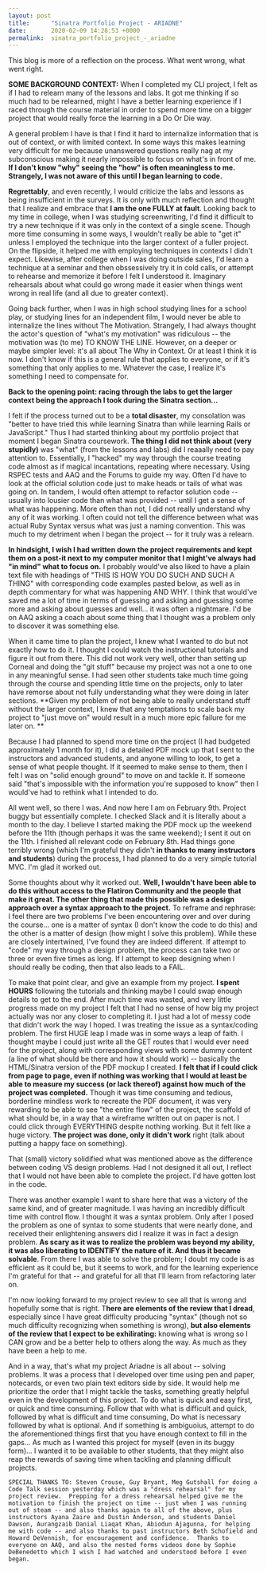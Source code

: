 ```yaml
---
layout: post
title:      "Sinatra Portfolio Project - ARIADNE"
date:       2020-02-09 14:28:53 +0000
permalink:  sinatra_portfolio_project_-_ariadne
---
```


This blog is more of a reflection on the process.  What went wrong, what went right.

**SOME BACKGROUND CONTEXT:**  When I completed my CLI project, I felt as if I had to relearn many of the lessons and labs.  It got me thinking if so much had to be relearned, might I have a better learning experience if I raced through the course material in order to spend more time on a bigger project that would really force the learning in a Do Or Die way.

A general problem I have is that I find it hard to internalize information that is out of context, or with limited context.  In some ways this makes learning very difficult for me because unanswered questions really nag at my subconscious making it nearly impossible to focus on what's in front of me.  **If I don't know "why" seeing the "how" is often meaningless to me.  Strangely, I was not aware of this until I began learning to code.**

**Regrettably**, and even recently, I would criticize the labs and lessons as being insufficient in the surveys.  It is only with much reflection and thought that I realize and embrace that **I am the one FULLY at fault**.  Looking back to my time in college, when I was studying screenwriting, I'd find it difficult to try a new technique if it was only in the context of a single scene.  Though more time consuming in some ways, I wouldn't really be able to "get it" unless I employed the technique into the larger context of a fuller project.  On the flipside, it helped me with employing techniques in contexts I  didn't expect.  Likewise, after college when I was doing outside sales, I'd learn a technique at a seminar and then obssessively try it in cold calls, or attempt to rehearse and memorize it before I felt I understood it.  Imaginary rehearsals about what could go wrong made it easier when things went wrong in real life (and all due to greater context).

Going back further, when I was in high school studying lines for a school play, or studying lines for an independent film, I would never be able to internalize the lines without The Motivation.  Strangely, I had always thought the actor's question of "what's my motivation" was ridiculous -- the motivation was (to me) TO KNOW THE LINE.  However, on a deeper or maybe simpler level: it's all about The Why in Context.  Or at least I think it is now.  I don't know if this is a general rule that applies to everyone, or if it's something that only applies to me.  Whatever the case, I realize it's something I need to compensate for.  

**Back to the opening point:  racing through the labs to get the larger context being the approach I took during the Sinatra section...**

I felt if the process turned out to be a **total disaster**, my consolation was "better to have tried this while learning Sinatra than while learning Rails or JavaScript."  Thus I had started thinking about my portfolio project that moment I began Sinatra coursework.  **The thing I did not think about (very stupidly)** was "what" (from the lessons and labs) did I reaaally need to pay attention to.  Essentially, I "hacked" my way through the course treating code almost as if magical incantations, repeating where necessary.  Using RSPEC tests and AAQ and the Forums to guide my way.  Often I'd have to look at the official solution code just to make heads or tails of what was going on.  In tandem, I would often attempt to refactor solution code -- usually into lousier code than what was provided -- until I get a sense of what was happening.  More often than not, I did not really understand why any of it was working.  I often could not tell the difference between what was actual Ruby Syntax versus what was just a naming convention.  This was much to my detriment when I began the project -- for it truly was a relearn.

**In hindsight, I wish I had written down the project requirements and kept them on a post-it next to my computer monitor that I might've always had "in mind" what to focus on.** I probably would've also liked to have a plain text file with headings of "THIS IS HOW YOU DO SUCH AND SUCH A THING" with corresponding code examples pasted below, as well as in depth commentary for what was happening AND WHY.  I think that would've saved me a lot of time in terms of guessing and asking and guessing some more and asking about guesses and well... it was often a nightmare.  I'd be on AAQ asking a coach about some thing that I thought was a problem only to discover it was something else.

When it came time to plan the project, I knew what I wanted to do but not exactly how to do it.  I thought I could watch the instructional tutorials and figure it out from there.  This did not work very well, other than setting up Corneal and doing the "git stuff" because my project was not a one to one in any meaningful sense.  I had seen other students take much time going through the course and spending little time on the projects, only to later have remorse about not fully understanding what they were doing in later sections.  **Given my problem of not being able to really understand stuff without the larger context, I knew that any temptations to scale back my project to "just move on" would result in a much more epic failure for me later on.  **

Because I had planned to spend more time on the project (I had budgeted approximately 1 month for it), I did a detailed PDF mock up that I sent to the instructors and advanced students, and anyone willing to look, to get a sense of what people thought.  If it seemed to make sense to them, then I felt I was on "solid enough ground" to move on and tackle it.  If someone said "that's impossible with the information you're supposed to know" then I would've had to rethink what I intended to do.

All went well, so there I was.  And now here I am on February 9th.  Project buggy but essentially complete.  I checked Slack and it is literally about a month to the day.  I believe I started making the PDF mock up the weekend before the 11th (though perhaps it was the same weekend); I sent it out on the 11th.  I finished all relevant code on February 8th.  Had things gone terribly wrong (which I'm grateful they didn't **in thanks to many instructors and students**) during the process, I had planned to do a very simple tutorial MVC.  I'm glad it worked out.

Some thoughts about why it worked out. **Well, I wouldn't have been able to do this without access to the Flatiron Community and the people that make it great.  The other thing that made this possible was a design approach over a syntax approach to the project.**  To reframe and rephrase: I feel there are two problems I've been encountering over and over during the course... one is a matter of syntax (I don't know the code to do this) and the other is a matter of design (how might I solve this problem).  While these are closely intertwined, I've found they are indeed different.  If attempt to "code" my way through a design problem, the process can take two or three or even five times as long.  If I attempt to keep designing when I should really be coding, then that also leads to a FAIL.

To make that point clear, and give an example from my project.  **I spent HOURS** following the tutorials and thinking maybe I could swap enough details to get to the end.  After much time was wasted, and very little progress made on my project I felt that I had no sense of how big my project actually was nor any closer to completing it.  I just had a lot of messy code that didn't work the way I hoped.  I was treating the issue as a syntax/coding problem.  The first HUGE leap I made was in some ways a leap of faith.  I thought maybe I could just write all the GET routes that I would ever need for the project, along with corresponding views with some dummy content (a line of what should be there and how it should work) -- basically the HTML/Sinatra version of the PDF mockup I created.  **I felt that if I could click from page to page, even if nothing was working that I would at least be able to measure my success (or lack thereof) against how much of the project was completed.**  Though it was time consuming and tedious, borderline mindless work to recreate the PDF document, it was very rewarding to be able to see "the entire flow" of the project, the scaffold of what should be, in a way that a wireframe written out on paper is not.  I could click through EVERYTHING despite nothing working.  But it felt like a huge victory.  **The project was done, only it didn't work** right (talk about putting a happy face on something).

That (small) victory solidified what was mentioned above as the difference between coding VS design problems.  Had I not designed it all out, I reflect that I would not have been able to complete the project.  I'd have gotten lost in the code.

There was another example I want to share here that was a victory of the same kind, and of greater magnitude.  I was having an incredibly difficult time with control flow.  I thought it was a syntax problem.  Only after I posed the problem as one of syntax to some students that were nearly done, and received their enlightening answers did I realize it was in fact a design problem.  **As scary as it was to realize the problem was beyond my ability, it was also liberating to IDENTIFY the nature of it.  And thus it became solvable**.  From there I was able to solve the problem; I doubt my code is as efficient as it could be, but it seems to work, and for the learning experience I'm grateful for that -- and grateful for all that I'll learn from refactoring later on.

I'm now looking forward to my project review to see all that is wrong and hopefully some that is right.  T**here are elements of the review that I dread**, especially since I have great difficulty producing "syntax" (though not so much difficulty recognizing when something is wrong), **but also elements of the review that I expect to be exhilirating:** knowing what is wrong so I CAN grow and be a better help to others along the way.  As much as they have been a help to me.

And in a way, that's what my project Ariadne is all about -- solving problems.  It was a process that I developed over time using pen and paper, notecards, or even two plain text editors side by side.  It would help me prioritize the order that I might tackle the tasks, something greatly helpful even in the development of this project.  To do what is quick and easy first, or quick and time consuming.  Follow that with what is difficult and quick, followed by what is difficult and time consuming,  Do what is necessary followed by what is optional.  And if something is ambiguoius, attempt to do the aforementioned things first that you have enough context to fill in the gaps...  As much as I wanted this project for myself (even in its buggy form)... I wanted it to be available to other students, that they might also reap the rewards of saving time when tackling and planning difficult projects.

```
SPECIAL THANKS TO: Steven Crouse, Guy Bryant, Meg Gutshall for doing a Code Talk session yesterday which was a "dress rehearsal" for my project review.  Prepping for a dress rehearsal helped give me the motivation to finish the project on time -- just when I was running out of steam -- and also thanks again to all of the above, plus instructors Ayana Zaire and Dustin Anderson, and students Daniel Dawson, Aurangzaib Danial Liaqat Khan, Abiodun Ajagunna, for helping me with code -- and also thanks to past instructors Beth Schofield and Howard DeVennish, for encouragement and confidence.  Thanks to everyone on AAQ, and also the nested forms videos done by Sophie DeBenedetto which I wish I had watched and understood before I even began. 
```

